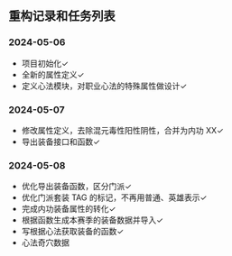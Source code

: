 ## 重构记录和任务列表

### 2024-05-06

- 项目初始化&check;
- 全新的属性定义&check;
- 定义心法模块，对职业心法的特殊属性做设计&check;

### 2024-05-07

- 修改属性定义，去除混元毒性阳性阴性，合并为内功 XX&check;
- 导出装备接口和函数&check;

### 2024-05-08

- 优化导出装备函数，区分门派&check;
- 优化门派套装 TAG 的标记，不再用普通、英雄表示&check;
- 完成内功装备属性的转化&check;
- 根据函数生成本赛季的装备数据并导入&check;
- 写根据心法获取装备的函数&check;
- 心法奇穴数据
